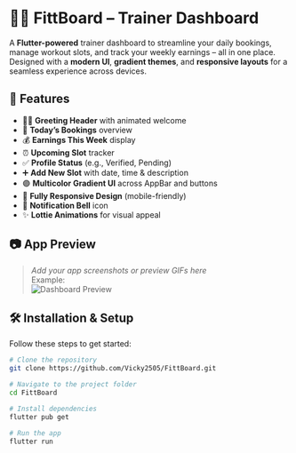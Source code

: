 # 🏋️‍♂️ FittBoard – Trainer Dashboard

A **Flutter-powered** trainer dashboard to streamline your daily bookings, manage workout slots, and track your weekly earnings – all in one place. Designed with a **modern UI**, **gradient themes**, and **responsive layouts** for a seamless experience across devices.




## 🚀 Features
- 🙋‍♂️ **Greeting Header** with animated welcome
- 📅 **Today’s Bookings** overview
- 💰 **Earnings This Week** display
- ⏰ **Upcoming Slot** tracker
- ✅ **Profile Status** (e.g., Verified, Pending)
- ➕ **Add New Slot** with date, time & description
- 🟣 **Multicolor Gradient UI** across AppBar and buttons
- 📱 **Fully Responsive Design** (mobile-friendly)
- 🔔 **Notification Bell** icon
- ✨ **Lottie Animations** for visual appeal



## 📷 App Preview

> _Add your app screenshots or preview GIFs here_  
Example:  
![Dashboard Preview](https://github.com/yourusername/FittBoard/blob/main/assets/images/dashboard_preview.png)



## 🛠️ Installation & Setup

Follow these steps to get started:

```bash
# Clone the repository
git clone https://github.com/Vicky2505/FittBoard.git

# Navigate to the project folder
cd FittBoard

# Install dependencies
flutter pub get

# Run the app
flutter run
```
